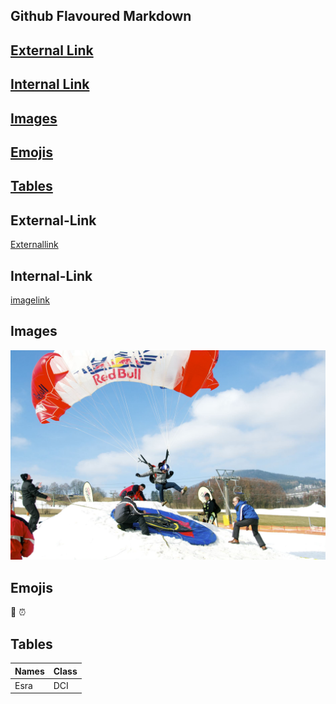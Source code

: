 ## Github Flavoured Markdown


## [External Link](External-Link) 
## [Internal Link](Internal-Link)
## [Images](image1)
## [Emojis](Emojis)
## [Tables](Tables)

## External-Link

[Externallink](https://help.github.com/en)

## Internal-Link

[imagelink](Images)

## Images
![image1](redbull.jpg) 

## Emojis

🎱 ⏰

## Tables

|Names|Class|
|---|---|
|Esra|DCI|
